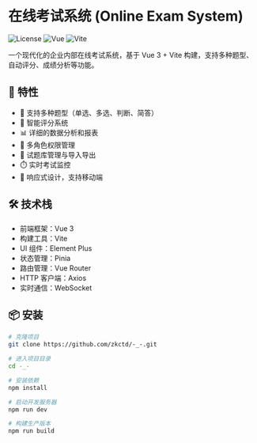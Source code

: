 # 在线考试系统 (Online Exam System)

![License](https://img.shields.io/badge/license-MIT-blue.svg)
![Vue](https://img.shields.io/badge/Vue-3.x-green.svg)
![Vite](https://img.shields.io/badge/Vite-latest-yellow.svg)

一个现代化的企业内部在线考试系统，基于 Vue 3 + Vite 构建，支持多种题型、自动评分、成绩分析等功能。

## 🚀 特性

- 📝 支持多种题型（单选、多选、判断、简答）
- 🎯 智能评分系统
- 📊 详细的数据分析和报表
- 👥 多角色权限管理
- 💾 试题库管理与导入导出
- ⏱️ 实时考试监控
- 📱 响应式设计，支持移动端

## 🛠️ 技术栈

- 前端框架：Vue 3
- 构建工具：Vite
- UI 组件：Element Plus
- 状态管理：Pinia
- 路由管理：Vue Router
- HTTP 客户端：Axios
- 实时通信：WebSocket

## 📦 安装

```bash
# 克隆项目
git clone https://github.com/zkctd/-_-.git

# 进入项目目录
cd -_-

# 安装依赖
npm install

# 启动开发服务器
npm run dev

# 构建生产版本
npm run build
```
